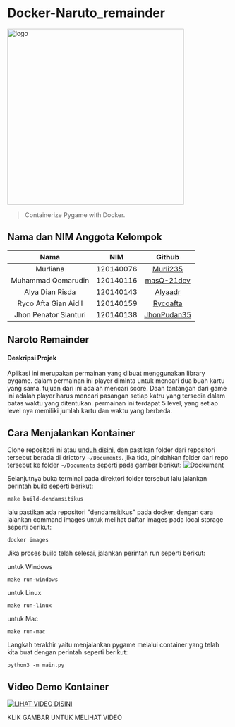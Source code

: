 # Docker-Naruto_remainder
<img alt="logo" src="https://raw.githubusercontent.com/riecho14/Docker-Dendam-Si-Tikus/image_assets/logo.svg" width="400">

> Containerize Pygame with Docker.

## Nama dan NIM Anggota Kelompok
| Nama | NIM | Github |
| :---: | :---: | :---: |
|Murliana                       | 120140076 | [Murli235](https://github.com/Murli235)           |
|Muhammad Qomarudin             | 120140116 | [masQ-21dev](https://github.com/masQ-21dev)       |
|Alya Dian Risda                | 120140143 | [Alyaadr](https://github.com/alyaadr)             |
|Ryco Afta Gian Aidil           | 120140159 | [Rycoafta](https://github.com/Rycoafta)           |
|Jhon Penator Sianturi          | 120140138 | [JhonPudan35](https://github.com/JhonPudan35)     |

## Naroto Remainder
#### Deskripsi Projek
Aplikasi ini merupakan permainan yang dibuat menggunakan library pygame. dalam permainan ini
player diminta untuk mencari dua buah kartu yang sama. tujuan dari ini adalah mencari score. Daan tantangan 
dari game ini adalah player harus mencari pasangan setiap katru yang tersedia dalam batas waktu yang ditentukan.
permainan ini terdapat 5 level, yang setiap level nya memiliki jumlah kartu dan waktu yang berbeda.
## Cara Menjalankan Kontainer
Clone repositori ini atau [unduh disini](https://github.com/masQ-21dev/Docker-naruto-remainder/archive/refs/heads/main.zip), dan pastikan folder dari repositori tersebut berada di drictory `~/Documents`.
jika tida, pindahkan folder dari repo tersebut ke folder `~/Documents` seperti pada gambar berikut:
<img alt="Dockument" src="">

Selanjutnya buka terminal pada direktori folder tersebut lalu jalankan perintah build seperti berikut:

    make build-dendamsitikus

lalu pastikan ada repositori "dendamsitikus" pada docker, dengan cara jalankan command images untuk melihat daftar images pada local storage seperti berikut:

    docker images

Jika proses build telah selesai, jalankan perintah run seperti berikut:

untuk Windows

    make run-windows

untuk Linux

    make run-linux

untuk Mac

    make run-mac

Langkah terakhir yaitu menjalankan pygame melalui container yang telah kita buat dengan perintah seperti berikut:

    python3 -m main.py

## Video Demo Kontainer

[![LIHAT VIDEO DISINI](http://img.youtube.com/vi/SO_tl0iAmhU/0.jpg)](http://www.youtube.com/watch?v=SO_tl0iAmhU)

KLIK GAMBAR UNTUK MELIHAT VIDEO
